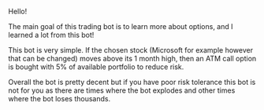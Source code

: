 Hello!

The main goal of this trading bot is to learn more about options, and I learned a lot from this bot!


This bot is very simple. If the chosen stock (Microsoft for example however that can be changed) moves above its 1 month high, then an ATM call option is bought with 5% of available portfolio to reduce risk.

Overall the bot is pretty decent but if you have poor risk tolerance this bot is not for you as there are times where the bot explodes and other times where the bot loses thousands. 
